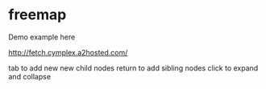# freemap

Demo example here

http://fetch.cymplex.a2hosted.com/

tab to add new new child nodes
return to add sibling nodes
click to expand and collapse

